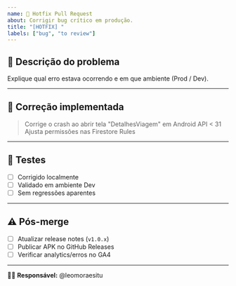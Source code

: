 ```yaml
---
name: 🧯 Hotfix Pull Request
about: Corrigir bug crítico em produção.
title: "[HOTFIX] "
labels: ["bug", "to review"]
---
```


## 🐞 Descrição do problema
Explique qual erro estava ocorrendo e em que ambiente (Prod / Dev).

---

## 🔧 Correção implementada
> Corrige o crash ao abrir tela "DetalhesViagem" em Android API < 31  
> Ajusta permissões nas Firestore Rules  

---

## 🧪 Testes
- [ ] Corrigido localmente  
- [ ] Validado em ambiente Dev  
- [ ] Sem regressões aparentes

---

## ⚠️ Pós-merge
- [ ] Atualizar release notes (`v1.0.x`)  
- [ ] Publicar APK no GitHub Releases  
- [ ] Verificar analytics/erros no GA4

---

👨‍💻 **Responsável:** @leomoraesitu
